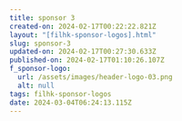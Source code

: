 ```yaml
---
title: sponsor 3
created-on: 2024-02-17T00:22:22.821Z
layout: "[filhk-sponsor-logos].html"
slug: sponsor-3
updated-on: 2024-02-17T00:27:30.633Z
published-on: 2024-02-17T01:10:26.107Z
f_sponsor-logo:
  url: /assets/images/header-logo-03.png
  alt: null
tags: filhk-sponsor-logos
date: 2024-03-04T06:24:13.115Z
---
```

